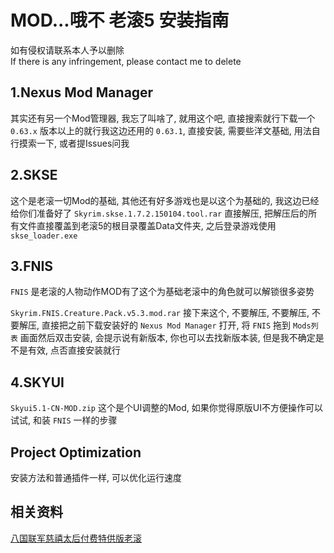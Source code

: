 # MOD...哦不 老滚5 安装指南
如有侵权请联系本人予以删除  
If there is any infringement, please contact me to delete 

## 1.Nexus Mod Manager
其实还有另一个Mod管理器, 我忘了叫啥了, 就用这个吧, 直接搜索就行下载一个 `0.63.x` 版本以上的就行我这边还用的 `0.63.1`, 直接安装, 需要些洋文基础, 用法自行摸索一下, 或者提Issues问我

## 2.SKSE
这个是老滚一切Mod的基础, 其他还有好多游戏也是以这个为基础的, 我这边已经给你们准备好了 `Skyrim.skse.1.7.2.150104.tool.rar` 直接解压, 把解压后的所有文件直接覆盖到老滚5的根目录覆盖Data文件夹, 之后登录游戏使用 `skse_loader.exe` 

## 3.FNIS
`FNIS` 是老滚的人物动作MOD有了这个为基础老滚中的角色就可以解锁很多姿势

`Skyrim.FNIS.Creature.Pack.v5.3.mod.rar` 接下来这个, 不要解压, 不要解压, 不要解压, 直接把之前下载安装好的 `Nexus Mod Manager` 打开, 将 `FNIS` 拖到 `Mods列表` 画面然后双击安装, 会提示说有新版本, 你也可以去找新版本装, 但是我不确定是不是有效, 点否直接安装就行

## 4.SKYUI
`Skyui5.1-CN-MOD.zip` 这个是个UI调整的Mod, 如果你觉得原版UI不方便操作可以试试, 和装 `FNIS` 一样的步骤

## Project Optimization
安装方法和普通插件一样, 可以优化运行速度

## 相关资料
[八国联军慈禧太后付费特供版老滚](https://pan.baidu.com/s/1kUJPSMV#list/path=%2F)